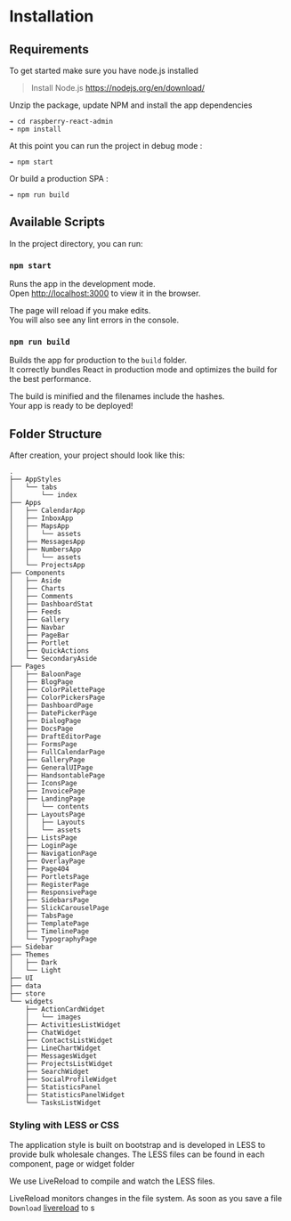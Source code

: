 # Installation



## Requirements

To get started make sure you have node.js installed

> Install Node.js
> https://nodejs.org/en/download/

Unzip the package, update NPM and install the app dependencies

```
➔ cd raspberry-react-admin
➔ npm install
```
At this point you can run the project in debug mode :
```
➔ npm start
```
Or build a production SPA :
```
➔ npm run build
```


## Available Scripts

In the project directory, you can run:

### `npm start`

Runs the app in the development mode.<br>
Open [http://localhost:3000](http://localhost:3000) to view it in the browser.

The page will reload if you make edits.<br>
You will also see any lint errors in the console.


### `npm run build`

Builds the app for production to the `build` folder.<br>
It correctly bundles React in production mode and optimizes the build for the best performance.

The build is minified and the filenames include the hashes.<br>
Your app is ready to be deployed!



## Folder Structure

After creation, your project should look like this:

```
.
├── AppStyles
│   └── tabs
│       └── index
├── Apps
│   ├── CalendarApp
│   ├── InboxApp
│   ├── MapsApp
│   │   └── assets
│   ├── MessagesApp
│   ├── NumbersApp
│   │   └── assets
│   └── ProjectsApp
├── Components
│   ├── Aside
│   ├── Charts
│   ├── Comments
│   ├── DashboardStat
│   ├── Feeds
│   ├── Gallery
│   ├── Navbar
│   ├── PageBar
│   ├── Portlet
│   ├── QuickActions
│   └── SecondaryAside
├── Pages
│   ├── BaloonPage
│   ├── BlogPage
│   ├── ColorPalettePage
│   ├── ColorPickersPage
│   ├── DashboardPage
│   ├── DatePickerPage
│   ├── DialogPage
│   ├── DocsPage
│   ├── DraftEditorPage
│   ├── FormsPage
│   ├── FullCalendarPage
│   ├── GalleryPage
│   ├── GeneralUIPage
│   ├── HandsontablePage
│   ├── IconsPage
│   ├── InvoicePage
│   ├── LandingPage
│   │   └── contents
│   ├── LayoutsPage
│   │   ├── Layouts
│   │   └── assets
│   ├── ListsPage
│   ├── LoginPage
│   ├── NavigationPage
│   ├── OverlayPage
│   ├── Page404
│   ├── PortletsPage
│   ├── RegisterPage
│   ├── ResponsivePage
│   ├── SidebarsPage
│   ├── SlickCarouselPage
│   ├── TabsPage
│   ├── TemplatePage
│   ├── TimelinePage
│   └── TypographyPage
├── Sidebar
├── Themes
│   ├── Dark
│   └── Light
├── UI
├── data
├── store
└── widgets
    ├── ActionCardWidget
    │   └── images
    ├── ActivitiesListWidget
    ├── ChatWidget
    ├── ContactsListWidget
    ├── LineChartWidget
    ├── MessagesWidget
    ├── ProjectsListWidget
    ├── SearchWidget
    ├── SocialProfileWidget
    ├── StatisticsPanel
    ├── StatisticsPanelWidget
    └── TasksListWidget

```




###  Styling with LESS or CSS

The application style is built on bootstrap and is developed in LESS to provide bulk wholesale changes. The LESS files can be found in each component, page or widget folder

We use LiveReload to compile and watch the LESS files.

LiveReload monitors changes in the file system. As soon as you save a file
`Download` [livereload]( http://livereload.com/) to s
